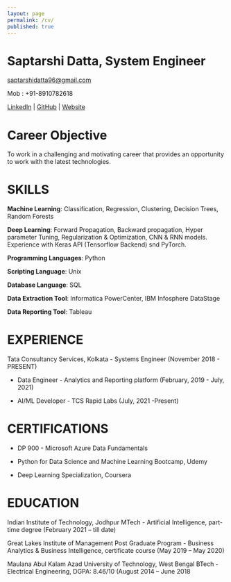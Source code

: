 ```yaml
---
layout: page
permalink: /cv/
published: true
---
```


# Saptarshi Datta, System Engineer

[saptarshidatta96@gmail.com](saptarshidatta96@gmail.com)

Mob : +91-8910782618

[LinkedIn](https://www.linkedin.com/in/saptarshi-datta/) | [GitHub](https://github.com/saptarshidatta96) | [Website](https://saptarshidatta.in/)

# Career Objective

To work in a challenging and motivating career that provides an opportunity to work with the latest
technologies.

# SKILLS

**Machine Learning**: Classification, Regression, Clustering, Decision Trees, Random Forests

**Deep Learning**: Forward Propagation, Backward propagation, Hyper parameter Tuning, Regularization & Optimization, CNN & RNN models. Experience with Keras API (Tensorflow
Backend) snd PyTorch.

**Programming Languages**: Python 

**Scripting Language**: Unix 

**Database Language**: SQL

**Data Extraction Tool**: Informatica PowerCenter, IBM Infosphere DataStage

**Data Reporting Tool**: Tableau

# EXPERIENCE

Tata Consultancy Services, Kolkata - Systems Engineer (November 2018 - PRESENT)

- Data Engineer - Analytics and Reporting platform (February, 2019 - July, 2021)

- AI/ML Developer - TCS Rapid Labs (July, 2021 -Present)

# CERTIFICATIONS 

- DP 900 - Microsoft Azure Data Fundamentals

- Python for Data Science and Machine Learning Bootcamp, Udemy

- Deep Learning Specialization, Coursera

# EDUCATION

Indian Institute of Technology, Jodhpur
MTech - Artificial Intelligence, part-time degree
(February 2021 – till date)

Great Lakes Institute of Management
Post Graduate Program - Business Analytics & Business Intelligence, certificate course
(May 2019 – May 2020)

Maulana Abul Kalam Azad University of Technology, West Bengal
BTech - Electrical Engineering, DGPA: 8.46/10
(August 2014 – June 2018
